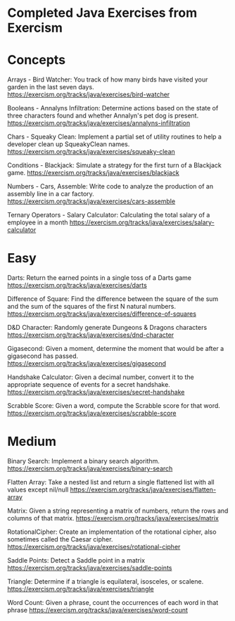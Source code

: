 # Completed Java Exercises from Exercism

# Concepts
Arrays - Bird Watcher: You track of how many birds have visited your garden in the last seven days.
https://exercism.org/tracks/java/exercises/bird-watcher

Booleans - Annalyns Infiltration: Determine actions based on the state of three characters found and whether Annalyn's pet dog is present.
https://exercism.org/tracks/java/exercises/annalyns-infiltration

Chars - Squeaky Clean: Implement a partial set of utility routines to help a developer clean up SqueakyClean names.
https://exercism.org/tracks/java/exercises/squeaky-clean

Conditions - Blackjack: Simulate a strategy for the first turn of a Blackjack game.
https://exercism.org/tracks/java/exercises/blackjack

Numbers - Cars, Assemble: Write code to analyze the production of an assembly line in a car factory. 
https://exercism.org/tracks/java/exercises/cars-assemble

Ternary Operators - Salary Calculator: Calculating the total salary of a employee in a month
https://exercism.org/tracks/java/exercises/salary-calculator

# Easy 
Darts: Return the earned points in a single toss of a Darts game
https://exercism.org/tracks/java/exercises/darts

Difference of Square: Find the difference between the square of the sum and the sum of the squares of the first N natural numbers.
https://exercism.org/tracks/java/exercises/difference-of-squares

D&D Character: Randomly generate Dungeons & Dragons characters
https://exercism.org/tracks/java/exercises/dnd-character

Gigasecond: Given a moment, determine the moment that would be after a gigasecond has passed.
https://exercism.org/tracks/java/exercises/gigasecond

Handshake Calculator: Given a decimal number, convert it to the appropriate sequence of events for a secret handshake.
https://exercism.org/tracks/java/exercises/secret-handshake

Scrabble Score: Given a word, compute the Scrabble score for that word.
https://exercism.org/tracks/java/exercises/scrabble-score

# Medium
Binary Search: Implement a binary search algorithm.
https://exercism.org/tracks/java/exercises/binary-search

Flatten Array: Take a nested list and return a single flattened list with all values except nil/null
https://exercism.org/tracks/java/exercises/flatten-array

Matrix: Given a string representing a matrix of numbers, return the rows and columns of that matrix.
https://exercism.org/tracks/java/exercises/matrix

RotationalCipher: Create an implementation of the rotational cipher, also sometimes called the Caesar cipher.
https://exercism.org/tracks/java/exercises/rotational-cipher

Saddle Points: Detect a Saddle point in a matrix
https://exercism.org/tracks/java/exercises/saddle-points

Triangle: Determine if a triangle is equilateral, isosceles, or scalene.
https://exercism.org/tracks/java/exercises/triangle

Word Count: Given a phrase, count the occurrences of each word in that phrase
https://exercism.org/tracks/java/exercises/word-count
